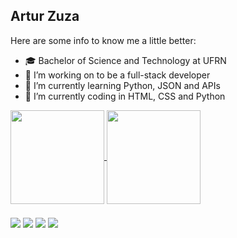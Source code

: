 ## Artur Zuza


Here are some info to know me a little better:

- 🎓 Bachelor of Science and Technology at UFRN
- 🔭 I’m working on to be a full-stack developer
- 🌱 I’m currently learning Python, JSON and APIs
- 🤔 I’m currently coding in HTML, CSS and Python
<div>
  <a href="https://github.com/ArturZuza">
    <img height=150 align="center" src="https://github-readme-stats.vercel.app/api?username=ArturZuza&include_all_commits=true&show_icons=true&locale=en&theme=vue-dark&rank_icon=github"/>
  </a>
  <a href="https://github.com/ArturZuza">
    <img height=150 align="center" src="https://github-readme-stats.vercel.app/api/top-langs/?username=ArturZuza&hide_progress=true&theme=vue-dark&layout=compact&langs_count=8&card_width=250"/>
  </a>
</div>
ㅤ
<!-- <div style="display: inline-block">
  <img align="center" alt="zuza-HTML" height="40" width="50" src="https://raw.githubusercontent.com/devicons/devicon/master/icons/html5/html5-original.svg">
  <img align="center" alt="zuza-CSS" height="40" width="50" src="https://raw.githubusercontent.com/devicons/devicon/master/icons/css3/css3-original.svg">
  <img align="center" alt="zuza-JS" height="40" width="50" src="https://raw.githubusercontent.com/devicons/devicon/master/icons/javascript/javascript-plain.svg">
  <img align="center" alt="zuza-Python" height="50" width="60" src="https://raw.githubusercontent.com/devicons/devicon/master/icons/python/python-original.svg">
</div> !-->

<div>
<a target="_blank" href="mailto:arturzuzadiniz7@gmail.com"><img align="center" src="https://img.shields.io/badge/Gmail-D14836?style=for-the-badge&logo=gmail&logoColor=white"></a>
<a target="_blank" href="https://www.linkedin.com/in/arturzuza/"><img align="center" src="https://img.shields.io/badge/LinkedIn-0077B5?style=for-the-badge&logo=linkedin&logoColor=white"></a>
<a target="_blank" href="https://open.spotify.com/user/6wnk7pvyvu1qyifip5nmt2vcv?si=4e4282ef9d3e4483"><img align="center" src="https://img.shields.io/badge/Spotify-1ED760?&style=for-the-badge&logo=spotify&logoColor=white"></a>
<a target="_blank" href="https://linktr.ee/ArturZuza"><img align="center" src="https://img.shields.io/badge/linktree-39E09B?style=for-the-badge&logo=linktree&logoColor=white"></a>
</div>

